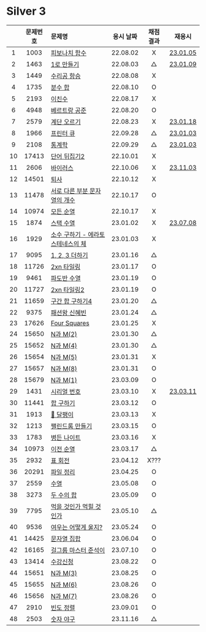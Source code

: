 # Silver 3

|     | 문제번호 | 문제명                                         | 응시 날짜 | 채점 결과 | 재응시                       |
| :-: | :------: | :--------------------------------------------- | :-------: | :-------: | ---------------------------- |
|  1  |   1003   | [피보나치 함수](./1003.js)                     | 22.08.02  |     X     | [23.01.05](./replay/1003.js) |
|  2  |   1463   | [1로 만들기](./1463.js)                        | 22.08.03  |     △     | [23.01.09](./replay/1463.js) |
|  3  |   1449   | [수리공 항승](./1449.js)                       | 22.08.08  |     X     |
|  4  |   1735   | [분수 합](./1735.js)                           | 22.08.10  |     O     |
|  5  |   2193   | [이친수](./2193.js)                            | 22.08.17  |     X     |
|  6  |   4948   | [베르트랑 공준](./4948.js)                     | 22.08.20  |     O     |
|  7  |   2579   | [계단 오르기](./2579.js)                       | 22.08.23  |     X     | [23.01.18](./replay/2579.js) |
|  8  |   1966   | [프린터 큐](./1966.js)                         | 22.09.28  |     △     | [23.01.03](./replay/1966.js) |
|  9  |   2108   | [통계학](./2108.js)                            | 22.09.29  |     △     | [23.01.03](./replay/2108.js) |
| 10  |  17413   | [단어 뒤집기2](./17413.js)                     | 22.10.01  |     X     |
| 11  |   2606   | [바이러스](./2606.js)                          | 22.10.06  |     X     | [23.11.03](./replay/2606.js) |
| 12  |  14501   | [퇴사](./14501.js)                             | 22.10.12  |     X     |
| 13  |  11478   | [서로 다른 부분 문자열의 개수](./11478.js)     | 22.10.17  |     O     |
| 14  |  10974   | [모든 순열](./10974.js)                        | 22.10.17  |     X     |
| 15  |   1874   | [스택 수열](./1874.js)                         | 23.01.02  |     X     | [23.07.08](./replay/1874.js) |
| 16  |   1929   | [소수 구하기 - 에라토스테네스의 체](./1929.js) | 23.01.03  |     X     |
| 17  |   9095   | [1, 2, 3 더하기](./9095.js)                    | 23.01.16  |     △     |
| 18  |  11726   | [2xn 타일링](./11726.js)                       | 23.01.17  |     O     |
| 19  |   9461   | [파도반 수열](./9461.js)                       | 23.01.19  |     O     |
| 20  |  11727   | [2xn 타일링2](./11727.js)                      | 23.01.19  |     O     |
| 21  |  11659   | [구간 합 구하기4](./11659.js)                  | 23.01.20  |     △     |
| 22  |   9375   | [패션왕 신혜빈](./9375.js)                     | 23.01.24  |     △     |
| 23  |  17626   | [Four Squares](./17626.js)                     | 23.01.25  |     X     |
| 24  |  15650   | [N과 M(2)](./15650.js)                         | 23.01.30  |     △     |
| 25  |  15652   | [N과 M(4)](./15652.js)                         | 23.01.30  |     △     |
| 26  |  15654   | [N과 M(5)](./15654.js)                         | 23.01.31  |     X     |
| 27  |  15657   | [N과 M(8)](./15657.js)                         | 23.01.31  |     O     |
| 28  |  15679   | [N과 M(1)](./15679.js)                         | 23.03.09  |     O     |
| 29  |   1431   | [시리얼 번호](./1431.js)                       | 23.03.10  |     X     | [23.03.11](./replay/1431.js) |
| 30  |  11441   | [합 구하기](./11441.js)                        | 23.03.12  |     O     |
| 31  |   1913   | [🚨 달팽이](./1913.js)                         | 23.03.13  |     X     |
| 32  |   1213   | [팰린드롬 만들기](./1213.js)                   | 23.03.15  |     O     |
| 33  |   1783   | [병든 나이트](./1783.js)                       | 23.03.16  |     X     |
| 34  |  10973   | [이전 순열](./10973.js)                        | 23.03.17  |     △     |
| 35  |   2932   | [표 회전](./2932.js)                           | 23.04.12  |   X???    |
| 36  |  20291   | [파일 정리](./20291.js)                        | 23.04.25  |     O     |
| 37  |   2559   | [수열](./2559.js)                              | 23.05.08  |     O     |
| 38  |   3273   | [두 수의 합](./3273.js)                        | 23.05.09  |     O     |
| 39  |   7795   | [먹을 것인가 먹힐 것인가](./7795.js)           | 23.05.10  |     △     |
| 40  |   9536   | [여우는 어떻게 울지?](./9536.js)               | 23.05.24  |     O     |
| 41  |  14425   | [문자열 집합](./14425.js)                      | 23.06.04  |     O     |
| 42  |  16165   | [걸그룹 마스터 준석이](./16165.js)             | 23.07.10  |     O     |
| 43  |  13414   | [수강신청](./13414.js)                         | 23.08.22  |     O     |
| 44  |  15651   | [N과 M(3)](./15651.js)                         | 23.08.25  |     O     |
| 45  |  15655   | [N과 M(6)](./15655.js)                         | 23.08.26  |     O     |
| 46  |  15656   | [N과 M(7)](./15656.js)                         | 23.08.26  |     O     |
| 47  |   2910   | [빈도 정렬](./2910.js)                         | 23.09.01  |     O     |
| 48  |   2503   | [숫자 야구](./2503.py)                         | 23.11.16  |     △     |
